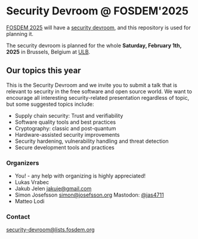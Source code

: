 # Security Devroom @ FOSDEM'2025

[FOSDEM 2025](https://fosdem.org/2025/) will have a [security
devroom](https://fosdem.org/2025/schedule/track/security/), and this
repository is used for planning it.

The security devroom is planned for the whole **Saturday, February
1th, 2025** in Brussels, Belgium at [ULB](http://www.ulb.ac.be/).

## Our topics this year

This is the Security Devroom and we invite you to submit a talk that
is relevant to security in the free software and open source world.
We want to encourage all interesting security-related presentation
regardless of topic, but some suggested topics include:

- Supply chain security: Trust and verifiability
- Software quality tools and best practices
- Cryptography: classic and post-quantum
- Hardware-assisted security improvements
- Security hardening, vulnerability handling and threat detection
- Secure development tools and practices

### Organizers

  * You! - any help with organizing is highly appreciated!
  * Lukas Vrabec
  * Jakub Jelen <jakuje@gmail.com>
  * Simon Josefsson <simon@josefsson.org> Mastodon: [@jas4711](https://infosec.exchange/web/@jas4711)
  * Matteo Lodi

### Contact

[security-devroom@lists.fosdem.org](https://lists.fosdem.org/listinfo/security-devroom)
